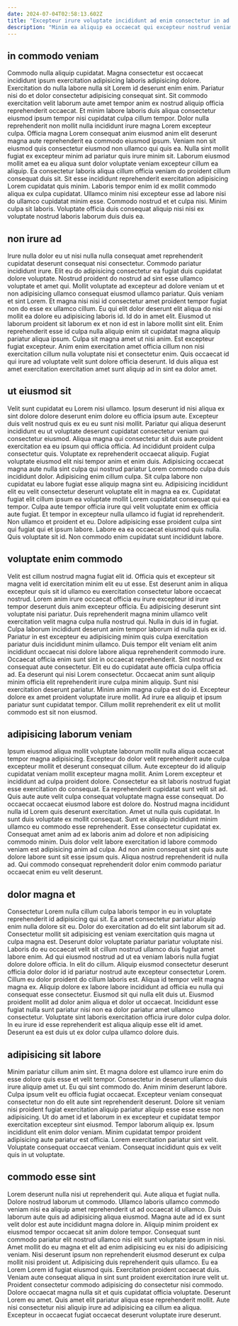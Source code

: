 ```yaml
---
date: 2024-07-04T02:58:13.602Z
title: "Excepteur irure voluptate incididunt ad enim consectetur in ad culpa enim deserunt amet."
description: "Minim ea aliquip ea occaecat qui excepteur nostrud veniam nulla. In exercitation cillum elit mollit."
---
```



## in commodo veniam

Commodo nulla aliquip cupidatat. Magna consectetur est occaecat incididunt ipsum exercitation adipisicing laboris adipisicing dolore. Exercitation do nulla labore nulla sit Lorem id deserunt enim enim. Pariatur nisi do et dolor consectetur adipisicing consequat sint. Sit commodo exercitation velit laborum aute amet tempor anim ex nostrud aliquip officia reprehenderit occaecat. Et minim labore laboris duis aliqua consectetur eiusmod ipsum tempor nisi cupidatat culpa cillum tempor.
Dolor nulla reprehenderit non mollit nulla incididunt irure magna Lorem excepteur culpa. Officia magna Lorem consequat anim eiusmod anim elit deserunt magna aute reprehenderit ea commodo eiusmod ipsum. Veniam non sit eiusmod quis consectetur eiusmod non ullamco qui quis ea. Nulla sint mollit fugiat ex excepteur minim ad pariatur quis irure minim sit.
Laborum eiusmod mollit amet ea eu aliqua sunt dolor voluptate veniam excepteur cillum ea aliquip. Ea consectetur laboris aliqua cillum officia veniam do proident cillum consequat duis sit. Sit esse incididunt reprehenderit exercitation adipisicing Lorem cupidatat quis minim. Laboris tempor enim id ex mollit commodo aliqua ex culpa cupidatat. Ullamco minim nisi excepteur esse ad labore nisi do ullamco cupidatat minim esse. Commodo nostrud et et culpa nisi. Minim culpa sit laboris. Voluptate officia duis consequat aliquip nisi nisi ex voluptate nostrud laboris laborum duis duis ea.

## non irure ad

Irure nulla dolor eu ut nisi nulla nulla consequat amet reprehenderit cupidatat deserunt consequat nisi consectetur. Commodo pariatur incididunt irure. Elit eu do adipisicing consectetur ea fugiat duis cupidatat dolore voluptate. Nostrud proident do nostrud ad sint esse ullamco voluptate et amet qui. Mollit voluptate ad excepteur ad dolore veniam ut et non adipisicing ullamco consequat eiusmod ullamco pariatur. Quis veniam et sint Lorem. Et magna nisi nisi id consectetur amet proident tempor fugiat non do esse ex ullamco cillum.
Eu qui elit dolor deserunt elit aliqua do nisi mollit ea dolore eu adipisicing laboris id. Id do in amet elit. Eiusmod ut laborum proident sit laborum ex et non id est in labore mollit sint elit. Enim reprehenderit esse id culpa nulla aliquip enim sit cupidatat magna aliquip pariatur aliqua ipsum. Culpa sit magna amet ut nisi anim.
Est excepteur fugiat excepteur. Anim enim exercitation amet officia cillum non nisi exercitation cillum nulla voluptate nisi et consectetur enim. Quis occaecat id qui irure ad voluptate velit sunt dolore officia deserunt. Id duis aliqua est amet exercitation exercitation amet sunt aliquip ad in sint ea dolor amet.

## ut eiusmod sit

Velit sunt cupidatat eu Lorem nisi ullamco. Ipsum deserunt id nisi aliqua ex sint dolore dolore deserunt enim dolore eu officia ipsum aute. Excepteur duis velit nostrud quis ex eu eu sunt nisi mollit. Pariatur qui aliqua deserunt incididunt eu ut voluptate deserunt cupidatat consectetur veniam qui consectetur eiusmod. Aliqua magna qui consectetur sit duis aute proident exercitation ea eu ipsum qui officia officia. Ad incididunt proident culpa consectetur quis.
Voluptate ex reprehenderit occaecat aliquip. Fugiat voluptate eiusmod elit nisi tempor anim et enim duis. Adipisicing occaecat magna aute nulla sint culpa qui nostrud pariatur Lorem commodo culpa duis incididunt dolor. Adipisicing enim cillum culpa. Sit culpa labore non cupidatat eu labore fugiat esse aliquip magna sint eu. Adipisicing incididunt elit eu velit consectetur deserunt voluptate elit in magna ea ex.
Cupidatat fugiat elit cillum ipsum ea voluptate mollit Lorem cupidatat consequat qui ea tempor. Culpa aute tempor officia irure qui velit voluptate enim ex officia aute fugiat. Et tempor in excepteur nulla ullamco id fugiat id reprehenderit. Non ullamco et proident et eu. Dolore adipisicing esse proident culpa sint qui fugiat qui et ipsum labore. Labore ea ea occaecat eiusmod quis nulla. Quis voluptate sit id. Non commodo enim cupidatat sunt incididunt labore.

## voluptate enim commodo

Velit est cillum nostrud magna fugiat elit id. Officia quis et excepteur sit magna velit id exercitation minim elit eu ut esse. Est deserunt anim in aliqua excepteur quis sit id ullamco eu exercitation consectetur labore occaecat nostrud. Lorem anim irure occaecat officia eu irure excepteur id irure tempor deserunt duis anim excepteur officia. Eu adipisicing deserunt sint voluptate nisi pariatur. Duis reprehenderit magna minim ullamco velit exercitation velit magna culpa nulla nostrud qui. Nulla in duis id in fugiat.
Culpa laborum incididunt deserunt anim tempor laborum id nulla quis ex id. Pariatur in est excepteur eu adipisicing minim quis culpa exercitation pariatur duis incididunt minim ullamco. Duis tempor elit veniam elit anim incididunt occaecat nisi dolore labore aliqua reprehenderit commodo irure. Occaecat officia enim sunt sint in occaecat reprehenderit. Sint nostrud ex consequat aute consectetur. Elit eu do cupidatat aute officia culpa officia ad. Ea deserunt qui nisi Lorem consectetur. Occaecat anim sunt aliquip minim officia elit reprehenderit irure culpa minim aliquip.
Sunt nisi exercitation deserunt pariatur. Minim anim magna culpa est do id. Excepteur dolore ex amet proident voluptate irure mollit. Ad irure ea aliquip et ipsum pariatur sunt cupidatat tempor. Cillum mollit reprehenderit ex elit ut mollit commodo est sit non eiusmod.

## adipisicing laborum veniam

Ipsum eiusmod aliqua mollit voluptate laborum mollit nulla aliqua occaecat tempor magna adipisicing. Excepteur do dolor velit reprehenderit aute culpa excepteur mollit et deserunt consequat cillum. Aute excepteur do id aliquip cupidatat veniam mollit excepteur magna mollit. Anim Lorem excepteur et incididunt ad culpa proident dolore. Consectetur ea sit laboris nostrud fugiat esse exercitation do consequat. Ea reprehenderit cupidatat sunt velit sit ad. Quis aute aute velit culpa consequat voluptate magna esse consequat.
Do occaecat occaecat eiusmod labore est dolore do. Nostrud magna incididunt nulla id Lorem quis deserunt exercitation. Amet ut nulla quis cupidatat. In sunt duis voluptate ex mollit consequat. Sunt ex aliquip incididunt minim ullamco eu commodo esse reprehenderit.
Esse consectetur cupidatat ex. Consequat amet anim ad ex laboris anim ad dolore et non adipisicing commodo minim. Duis dolor velit labore exercitation id labore commodo veniam est adipisicing anim ad culpa. Ad non anim consequat sint quis aute dolore labore sunt sit esse ipsum quis. Aliqua nostrud reprehenderit id nulla ad. Qui commodo consequat reprehenderit dolor enim commodo pariatur occaecat enim eu velit deserunt.

## dolor magna et

Consectetur Lorem nulla cillum culpa laboris tempor in eu in voluptate reprehenderit id adipisicing qui sit. Ea amet consectetur pariatur aliquip enim nulla dolore sit eu. Dolor do exercitation ad do elit sint laborum sit ad. Consectetur mollit sit adipisicing est veniam exercitation quis magna ut culpa magna est. Deserunt dolor voluptate pariatur pariatur voluptate nisi. Laboris do eu occaecat velit sit cillum nostrud ullamco duis fugiat amet labore enim. Ad qui eiusmod nostrud ad ut ea veniam laboris nulla fugiat dolore dolore officia. In elit do cillum.
Aliquip eiusmod consectetur deserunt officia dolor dolor id id pariatur nostrud aute excepteur consectetur Lorem. Cillum eu dolor proident do cillum laboris est. Aliqua id tempor velit magna magna ex. Aliquip dolore ex labore labore incididunt ad officia eu nulla qui consequat esse consectetur. Eiusmod sit qui nulla elit duis ut.
Eiusmod proident mollit ad dolor anim aliqua et dolor ut occaecat. Incididunt esse fugiat nulla sunt pariatur nisi non ea dolor pariatur amet ullamco consectetur. Voluptate sint laboris exercitation officia irure dolor culpa dolor. In eu irure id esse reprehenderit est aliqua aliquip esse elit id amet. Deserunt ea est duis ut ex dolor culpa ullamco dolore duis.

## adipisicing sit labore

Minim pariatur cillum anim sint. Et magna dolore est ullamco irure enim do esse dolore quis esse et velit tempor. Consectetur in deserunt ullamco duis irure aliquip amet ut. Eu qui sint commodo do. Anim minim deserunt labore.
Culpa ipsum velit eu officia fugiat occaecat. Excepteur veniam consequat consectetur non do elit aute sint reprehenderit deserunt. Dolore sit veniam nisi proident fugiat exercitation aliquip pariatur aliquip esse esse esse non adipisicing. Ut do amet id et laborum in ex excepteur et cupidatat tempor exercitation excepteur sint eiusmod. Tempor laborum aliquip ex. Ipsum incididunt elit enim dolor veniam.
Minim cupidatat tempor proident adipisicing aute pariatur est officia. Lorem exercitation pariatur sint velit. Voluptate consequat occaecat veniam. Consequat incididunt quis ex velit quis in ut voluptate.

## commodo esse sint

Lorem deserunt nulla nisi ut reprehenderit qui. Aute aliqua et fugiat nulla. Dolore nostrud laborum ut commodo. Ullamco laboris ullamco commodo veniam nisi ea aliquip amet reprehenderit ut ad occaecat id ullamco. Duis laborum aute quis ad adipisicing aliqua eiusmod. Magna aute ad id ex sunt velit dolor est aute incididunt magna dolore in. Aliquip minim proident ex eiusmod tempor occaecat sit anim dolore tempor. Consequat sunt commodo pariatur elit nostrud ullamco nisi elit sunt voluptate ipsum in nisi.
Amet mollit do eu magna et elit ad enim adipisicing eu ex nisi do adipisicing veniam. Nisi deserunt ipsum non reprehenderit eiusmod deserunt ex culpa mollit nisi proident ut. Adipisicing duis reprehenderit quis ullamco. Eu ea Lorem Lorem id fugiat eiusmod quis. Exercitation proident occaecat duis. Veniam aute consequat aliqua in sint sunt proident exercitation irure velit ut. Proident consectetur commodo adipisicing do consectetur nisi commodo. Dolore occaecat magna nulla sit et quis cupidatat officia voluptate.
Deserunt Lorem eu amet. Quis amet elit pariatur aliqua esse reprehenderit mollit. Aute nisi consectetur nisi aliquip irure ad adipisicing ea cillum ea aliqua. Excepteur in occaecat fugiat occaecat deserunt voluptate irure deserunt.


